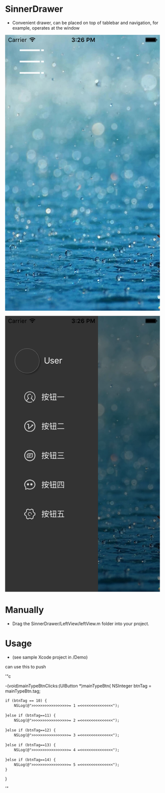 SinnerDrawer
====
 * Convenient drawer, can be placed on top of tablebar and navigation, for example, operates at the window
 


![](https://raw.githubusercontent.com/sinneryun/SinnerDrawer/master/Simulator%201.png)

![](https://raw.githubusercontent.com/sinneryun/SinnerDrawer/master/Simulator%202.png)

Manually
====
 * Drag the SinnerDrawer/LeftView/leftView.m folder into your project.

Usage
====
 * (see sample Xcode project in /Demo)

can use this to push

'"c

-(void)mainTypeBtnClicks:(UIButton *)mainTypeBtn{
    NSInteger btnTag = mainTypeBtn.tag;
    
    if (btnTag == 10) {
        NSLog(@">>>>>>>>>>>>>>>>>= 1 =<<<<<<<<<<<<<<<");
      
    }else if (btnTag==11) {
        NSLog(@">>>>>>>>>>>>>>>>>= 2 =<<<<<<<<<<<<<<<");
      
    }else if (btnTag==12) {
        NSLog(@">>>>>>>>>>>>>>>>>= 3 =<<<<<<<<<<<<<<<");
       
    }else if (btnTag==13) {
        NSLog(@">>>>>>>>>>>>>>>>>= 4 =<<<<<<<<<<<<<<<");
        
    }else if (btnTag==14) {
        NSLog(@">>>>>>>>>>>>>>>>>= 5 =<<<<<<<<<<<<<<<");
    }
 }
 
'"
